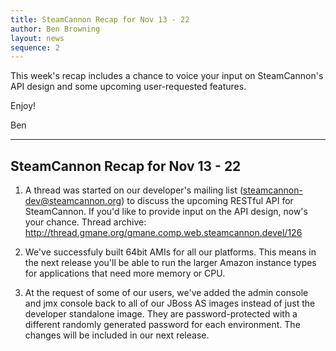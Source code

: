 ```yaml
---
title: SteamCannon Recap for Nov 13 - 22
author: Ben Browning
layout: news
sequence: 2
---
```


This week's recap includes a chance to voice your input on
SteamCannon's API design and some upcoming user-requested features.

Enjoy!

Ben

________________

## SteamCannon Recap for Nov 13 - 22

1) A thread was started on our developer's mailing list
(steamcannon-dev@steamcannon.org) to discuss the upcoming RESTful API
for SteamCannon. If you'd like to provide input on the API design,
now's your chance. Thread archive:  
<http://thread.gmane.org/gmane.comp.web.steamcannon.devel/126>

2) We've successfuly built 64bit AMIs for all our platforms. This
means in the next release you'll be able to run the larger Amazon
instance types for applications that need more memory or CPU.

3) At the request of some of our users, we've added the admin console
and jmx console back to all of our JBoss AS images instead of just the
developer standalone image. They are password-protected with a
different randomly generated password for each environment. The
changes will be included in our next release.
